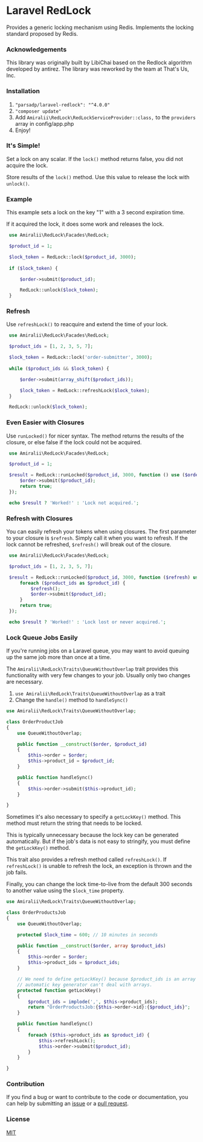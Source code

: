 # Laravel RedLock

Provides a generic locking mechanism using Redis. Implements the locking standard proposed by Redis.



### Acknowledgements

This library was originally built by LibiChai based on the Redlock algorithm developed by antirez. The library was reworked by the team at That's Us, Inc.

### Installation

1. `"parsadp/laravel-redlock": "^4.0.0"`
2. `"composer update"`
3. Add `Amiralii\RedLock\RedLockServiceProvider::class,` to the `providers` array in config/app.php
4. Enjoy!


### It's Simple!

Set a lock on any scalar. If the `lock()` method returns false, you did not acquire the lock.

Store results of the `lock()` method. Use this value to release the lock with `unlock()`.

### Example

This example sets a lock on the key "1" with a 3 second expiration time.

If it acquired the lock, it does some work and releases the lock.

```php 
 use Amiralii\RedLock\Facades\RedLock;

 $product_id = 1;

 $lock_token = RedLock::lock($product_id, 3000);
 
 if ($lock_token) {

     $order->submit($product_id);

     RedLock::unlock($lock_token);
 }
```

### Refresh

Use `refreshLock()` to reacquire and extend the time of your lock.

```php 
 use Amiralii\RedLock\Facades\RedLock;

 $product_ids = [1, 2, 3, 5, 7];

 $lock_token = RedLock::lock('order-submitter', 3000);
 
 while ($product_ids && $lock_token) {

     $order->submit(array_shift($product_ids));

     $lock_token = RedLock::refreshLock($lock_token);
 }

 RedLock::unlock($lock_token);
```

### Even Easier with Closures

Use `runLocked()` for nicer syntax. The method returns the results of the closure, or else false if the lock could not be acquired.

```php
 use Amiralii\RedLock\Facades\RedLock;

 $product_id = 1;

 $result = RedLock::runLocked($product_id, 3000, function () use ($order, $product_id) {
     $order->submit($product_id);
     return true;
 });

 echo $result ? 'Worked!' : 'Lock not acquired.';
```

### Refresh with Closures

You can easily refresh your tokens when using closures. The first parameter to your closure is `$refresh`. Simply call it when you want to refresh. If the lock cannot be refreshed, `$refresh()` will break out of the closure.

```php
 use Amiralii\RedLock\Facades\RedLock;

 $product_ids = [1, 2, 3, 5, 7];

 $result = RedLock::runLocked($product_id, 3000, function ($refresh) use ($order, $product_ids) {
     foreach ($product_ids as $product_id) {
         $refresh();
         $order->submit($product_id);
     }
     return true;
 });

 echo $result ? 'Worked!' : 'Lock lost or never acquired.';
```

### Lock Queue Jobs Easily

If you're running jobs on a Laravel queue, you may want to avoid queuing up the same job more than once at a time.

The `Amiralii\RedLock\Traits\QueueWithoutOverlap` trait provides this functionality with very few changes to your job. Usually only two changes are necessary.

1. `use Amiralii\RedLock\Traits\QueueWithoutOverlap` as a trait
2. Change the `handle()` method to `handleSync()`

```php
use Amiralii\RedLock\Traits\QueueWithoutOverlap;

class OrderProductJob
{
    use QueueWithoutOverlap;

    public function __construct($order, $product_id)
    {
        $this->order = $order;
        $this->product_id = $product_id;
    }

    public function handleSync()
    {
        $this->order->submit($this->product_id);
    }

}
```

Sometimes it's also necessary to specify a `getLockKey()` method. This method must return the string that needs to be locked.

This is typically unnecessary because the lock key can be generated automatically. But if the job's data is not easy to stringify, you must define the `getLockKey()` method.

This trait also provides a refresh method called `refreshLock()`. If `refreshLock()` is unable to refresh the lock, an exception is thrown and the job fails.

Finally, you can change the lock time-to-live from the default 300 seconds to another
value using the `$lock_time` property.

```php
use Amiralii\RedLock\Traits\QueueWithoutOverlap;

class OrderProductsJob
{
    use QueueWithoutOverlap;

    protected $lock_time = 600; // 10 minutes in seconds

    public function __construct($order, array $product_ids)
    {
        $this->order = $order;
        $this->product_ids = $product_ids;
    }

    // We need to define getLockKey() because $product_ids is an array and the
    // automatic key generator can't deal with arrays.
    protected function getLockKey()
    {
        $product_ids = implode(',', $this->product_ids);
        return "OrderProductsJob:{$this->order->id}:{$product_ids}";
    }

    public function handleSync()
    {
        foreach ($this->product_ids as $product_id) {
            $this->refreshLock();
            $this->order->submit($product_id);
        }
    }

}
```

### Contribution

If you find a bug or want to contribute to the code or documentation, you can help by submitting an [issue](https://github.com/amiralii/laravel-redlock/issues) or a [pull request](https://github.com/amiralii/laravel-redlock/pulls).

### License

[MIT](http://opensource.org/licenses/MIT)


